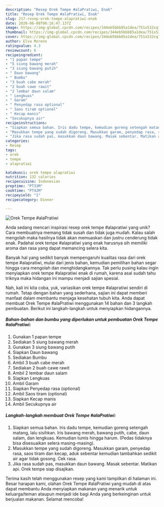 ```yaml
---
description: "Resep Orek Tempe #alaPratiwi, Enak"
title: "Resep Orek Tempe #alaPratiwi, Enak"
slug: 217-resep-orek-tempe-alapratiwi-enak
date: 2020-06-08T06:16:47.137Z
image: https://img-global.cpcdn.com/recipes/344eb5bbb85a1dea/751x532cq70/orek-tempe-alapratiwi-foto-resep-utama.jpg
thumbnail: https://img-global.cpcdn.com/recipes/344eb5bbb85a1dea/751x532cq70/orek-tempe-alapratiwi-foto-resep-utama.jpg
cover: https://img-global.cpcdn.com/recipes/344eb5bbb85a1dea/751x532cq70/orek-tempe-alapratiwi-foto-resep-utama.jpg
author: Elva Moreno
ratingvalue: 4.3
reviewcount: 6
recipeingredient:
- "1 papan tempe"
- "5 siung bawang merah"
- "3 siung bawang putih"
- " Daun bawang"
- " Bumbu"
- "3 buah cabe merah"
- "2 buah cawe rawit"
- "2 lembar daun salam"
- " Lengkuas"
- " Garam"
- " Penyedap rasa optional"
- " Saos tiram optional"
- " Kecap manis"
- "Secukupnya air"
recipeinstructions:
- "Siapkan semua bahan. Iris dadu tempe, kemudian goreng setengah matang, lalu sisihkan. Iris bawang merah, bawang putih, cabe, daun salam, dan lengkuas. Kemudian tumis hingga harum. (Pedas tidaknya bisa disesuaikan selera masing-masing)."
- "Masukkan tempe yang sudah digoreng. Masukkan garam, penyedap rasa, saos tiram dan kecap, aduk sebentar kemudian tambahkan sedikit air agar tidak gosong. Cek rasa."
- "Jika rasa sudah pas, masukkan daun bawang. Masak sebentar. Matikan api. Orek tempe siap disajikan."
categories:
- Resep
tags:
- orek
- tempe
- alapratiwi

katakunci: orek tempe alapratiwi 
nutrition: 132 calories
recipecuisine: Indonesian
preptime: "PT33M"
cooktime: "PT42M"
recipeyield: "1"
recipecategory: Dinner

---
```



![Orek Tempe #alaPratiwi](https://img-global.cpcdn.com/recipes/344eb5bbb85a1dea/751x532cq70/orek-tempe-alapratiwi-foto-resep-utama.jpg)

Anda sedang mencari inspirasi resep orek tempe #alapratiwi yang unik? Cara membuatnya memang tidak susah dan tidak juga mudah. Kalau salah mengolah maka hasilnya tidak akan memuaskan dan justru cenderung tidak enak. Padahal orek tempe #alapratiwi yang enak harusnya sih memiliki aroma dan rasa yang dapat memancing selera kita.



Banyak hal yang sedikit banyak mempengaruhi kualitas rasa dari orek tempe #alapratiwi, mulai dari jenis bahan, kemudian pemilihan bahan segar hingga cara mengolah dan menghidangkannya. Tak perlu pusing kalau ingin menyiapkan orek tempe #alapratiwi enak di rumah, karena asal sudah tahu triknya maka hidangan ini mampu menjadi sajian spesial.


Nah, kali ini kita coba, yuk, variasikan orek tempe #alapratiwi sendiri di rumah. Tetap dengan bahan yang sederhana, sajian ini dapat memberi manfaat dalam membantu menjaga kesehatan tubuh kita. Anda dapat membuat Orek Tempe #alaPratiwi menggunakan 14 bahan dan 3 langkah pembuatan. Berikut ini langkah-langkah untuk menyiapkan hidangannya.

<!--inarticleads1-->

##### Bahan-bahan dan bumbu yang diperlukan untuk pembuatan Orek Tempe #alaPratiwi:

1. Gunakan 1 papan tempe
1. Sediakan 5 siung bawang merah
1. Gunakan 3 siung bawang putih
1. Siapkan  Daun bawang
1. Sediakan  Bumbu
1. Ambil 3 buah cabe merah
1. Sediakan 2 buah cawe rawit
1. Ambil 2 lembar daun salam
1. Siapkan  Lengkuas
1. Ambil  Garam
1. Siapkan  Penyedap rasa (optional)
1. Ambil  Saos tiram (optional)
1. Siapkan  Kecap manis
1. Ambil Secukupnya air




<!--inarticleads2-->

##### Langkah-langkah membuat Orek Tempe #alaPratiwi:

1. Siapkan semua bahan. Iris dadu tempe, kemudian goreng setengah matang, lalu sisihkan. Iris bawang merah, bawang putih, cabe, daun salam, dan lengkuas. Kemudian tumis hingga harum. (Pedas tidaknya bisa disesuaikan selera masing-masing).
1. Masukkan tempe yang sudah digoreng. Masukkan garam, penyedap rasa, saos tiram dan kecap, aduk sebentar kemudian tambahkan sedikit air agar tidak gosong. Cek rasa.
1. Jika rasa sudah pas, masukkan daun bawang. Masak sebentar. Matikan api. Orek tempe siap disajikan.




Terima kasih telah menggunakan resep yang kami tampilkan di halaman ini. Besar harapan kami, olahan Orek Tempe #alaPratiwi yang mudah di atas dapat membantu Anda menyiapkan makanan yang menarik untuk keluarga/teman ataupun menjadi ide bagi Anda yang berkeinginan untuk berjualan makanan. Selamat mencoba!
